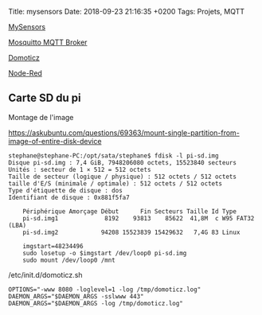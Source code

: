 Title:  mysensors
Date:   2018-09-23 21:16:35 +0200
Tags: Projets, MQTT


[MySensors](https://www.mysensors.org/)

[Mosquitto MQTT Broker](https://mosquitto.org/)

[Domoticz](https://domoticz.com/)

[Node-Red](https://nodered.org/)


## Carte SD du pi

Montage de l'image

<https://askubuntu.com/questions/69363/mount-single-partition-from-image-of-entire-disk-device>

```
stephane@stephane-PC:/opt/sata/stephane$ fdisk -l pi-sd.img 
Disque pi-sd.img : 7,4 GiB, 7948206080 octets, 15523840 secteurs
Unités : secteur de 1 × 512 = 512 octets
Taille de secteur (logique / physique) : 512 octets / 512 octets
taille d'E/S (minimale / optimale) : 512 octets / 512 octets
Type d'étiquette de disque : dos
Identifiant de disque : 0x881f5fa7

	Périphérique Amorçage Début      Fin Secteurs Taille Id Type
	pi-sd.img1             8192    93813    85622  41,8M  c W95 FAT32 (LBA)
	pi-sd.img2            94208 15523839 15429632   7,4G 83 Linux

	imgstart=48234496
	sudo losetup -o $imgstart /dev/loop0 pi-sd.img
	sudo mount /dev/loop0 /mnt
```	

/etc/init.d/domoticz.sh

	OPTIONS="-www 8080 -loglevel=1 -log /tmp/domoticz.log"
	DAEMON_ARGS="$DAEMON_ARGS -sslwww 443"
	DAEMON_ARGS="$DAEMON_ARGS -log /tmp/domoticz.log"

